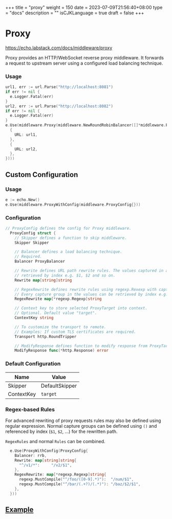 +++
title = "proxy"
weight = 150
date = 2023-07-09T21:56:40+08:00
type = "docs"
description = ""
isCJKLanguage = true
draft = false
+++

# Proxy

https://echo.labstack.com/docs/middleware/proxy

Proxy provides an HTTP/WebSocket reverse proxy middleware. It forwards a request to upstream server using a configured load balancing technique.

### Usage

```go
url1, err := url.Parse("http://localhost:8081")
if err != nil {
  e.Logger.Fatal(err)
}
url2, err := url.Parse("http://localhost:8082")
if err != nil {
  e.Logger.Fatal(err)
}
e.Use(middleware.Proxy(middleware.NewRoundRobinBalancer([]*middleware.ProxyTarget{
  {
    URL: url1,
  },
  {
    URL: url2,
  },
})))
```



## Custom Configuration

### Usage

```go
e := echo.New()
e.Use(middleware.ProxyWithConfig(middleware.ProxyConfig{}))
```



### Configuration

```go
// ProxyConfig defines the config for Proxy middleware.
  ProxyConfig struct {
    // Skipper defines a function to skip middleware.
    Skipper Skipper

    // Balancer defines a load balancing technique.
    // Required.
    Balancer ProxyBalancer

    // Rewrite defines URL path rewrite rules. The values captured in asterisk can be
    // retrieved by index e.g. $1, $2 and so on.
    Rewrite map[string]string

    // RegexRewrite defines rewrite rules using regexp.Rexexp with captures
    // Every capture group in the values can be retrieved by index e.g. $1, $2 and so on.
    RegexRewrite map[*regexp.Regexp]string

    // Context key to store selected ProxyTarget into context.
    // Optional. Default value "target".
    ContextKey string

    // To customize the transport to remote.
    // Examples: If custom TLS certificates are required.
    Transport http.RoundTripper

    // ModifyResponse defines function to modify response from ProxyTarget.
    ModifyResponse func(*http.Response) error
```



### Default Configuration

| Name       | Value          |
| ---------- | -------------- |
| Skipper    | DefaultSkipper |
| ContextKey | `target`       |

### Regex-based Rules

For advanced rewriting of proxy requests rules may also be defined using regular expression. Normal capture groups can be defined using `()` and referenced by index (`$1`, `$2`, ...) for the rewritten path.

`RegexRules` and normal `Rules` can be combined.

```go
  e.Use(ProxyWithConfig(ProxyConfig{
    Balancer: rrb,
    Rewrite: map[string]string{
      "^/v1/*":     "/v2/$1",
    },
    RegexRewrite: map[*regexp.Regexp]string{
      regexp.MustCompile("^/foo/([0-9].*)"):  "/num/$1",
      regexp.MustCompile("^/bar/(.+?)/(.*)"): "/baz/$2/$1",
    },
  }))
```



## [Example](https://echo.labstack.com/docs/cookbook/reverse-proxy)